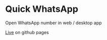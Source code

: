 # Quick WhatsApp

Open WhatsApp number in web / desktop app

[Live](https://thewh1teagle.github.io/quick-whatsapp) on github pages
